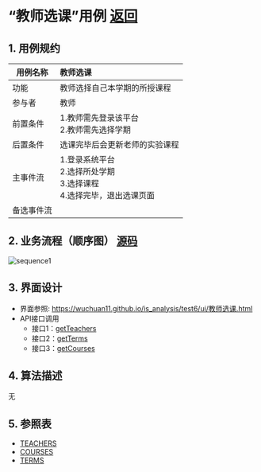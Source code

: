 ﻿<!-- markdownlint-disable MD033-->
<!-- 禁止MD033类型的警告 https://www.npmjs.com/package/markdownlint -->

# “教师选课”用例 [返回](../README.md)
## 1. 用例规约

|用例名称|教师选课|
|-------|:-------------|
|功能|教师选择自己本学期的所授课程|
|参与者|教师|
|前置条件|1.教师需先登录该平台</br>2.教师需先选择学期|
|后置条件|选课完毕后会更新老师的实验课程 |
|主事件流|1.登录系统平台</br>2.选择所处学期</br>3.选择课程</br>4.选择完毕，退出选课页面 |
|备选事件流| |

## 2. 业务流程（顺序图） [源码](../src/sequence教师选课.puml)
![sequence1](../sequence教师选课.png) 

## 3. 界面设计
- 界面参照: https://wuchuan11.github.io/is_analysis/test6/ui/教师选课.html
- API接口调用
    - 接口1：[getTeachers](../Interface/getTeachers.md) 
    - 接口2：[getTerms](../Interface/getTerms.md)
    - 接口3：[getCourses](../Interface/getCourses)

## 4. 算法描述

无 

## 5. 参照表

- [TEACHERS](../数据库设计.md/#TEACHERS)
- [COURSES](../数据库设计.md/#COURSES)
- [TERMS](../数据库设计.md/#TERMS)

